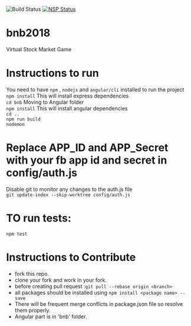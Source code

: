 ![Build Status](https://circleci.com/gh/nkmishra1997/bnb2018.svg?style=shield&circle-token=:circle-token)
[![NSP Status](https://nodesecurity.io/orgs/bnb/projects/f7b3f0b2-5957-467a-8239-2119145287ac/badge)](https://nodesecurity.io/orgs/bnb/projects/f7b3f0b2-5957-467a-8239-2119145287ac)

# bnb2018
Virtual Stock Market Game

# Instructions to run  
You need to have  `npm` , `nodejs` and `angular/cli` installed to run the project  
`npm install` This will install express dependencies      
`cd bnb` Moving to Angular folder  
`npm install`  This will install angular dependencies  
`cd ..`   
`npm run build`     
`nodemon`   

# Replace APP_ID and APP_Secret with your fb app id and secret in config/auth.js  
Disable git to monitor any changes to the auth.js file   
`git update-index --skip-worktree config/auth.js`

# TO run tests:  
`npm test`  


# Instructions to Contribute
* fork this repo.
* clone your fork and work in your fork.
* before creating pull request :`git pull --rebase origin <branch>`
* all packages should be installed using `npm install <package name> --save`
* There will be frequent merge conflicts in package.json file so resolve them properly.
* Angular part is in 'bnb' folder.

